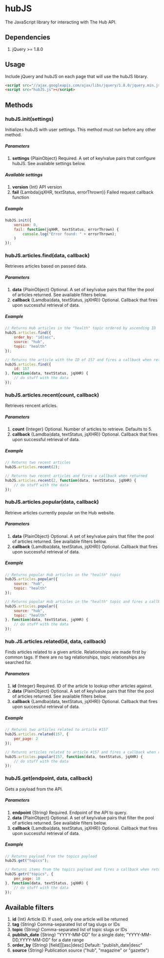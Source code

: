 # hubJS

The JavaScript library for interacting with The Hub API.


## Dependencies

1. jQuery >= 1.8.0


## Usage

Include jQuery and hubJS on each page that will use the hubJS library.

```html
<script src="//ajax.googleapis.com/ajax/libs/jquery/1.8.0/jquery.min.js"></script>
<script src="hubJS.js"></script>
```


## Methods

### hubJS.init(settings)
Initializes hubJS with user settings. This method must run before any other method.

##### Parameters

1. __settings__ {PlainObject} Required. A set of key/value pairs that configure hubJS. See available settings below.


##### Available settings
1. __version__ {Int} API version
1. __fail__ {Lambda(jqXHR, textStatus, errorThrown)} Failed request callback function

##### Example

```javascript
hubJS.init({
	version: 0,
	fail: function(jqXHR, textStatus, errorThrown) {
		console.log("Error found: " + errorThrown);
	)
});
```

### hubJS.articles.find(data, callback)
Retrieves articles based on passed data.

##### Parameters

1. __data__ {PlainObject} Optional. A set of key/value pairs that filter the pool of articles returned. See available filters below.
1. __callback__ {Lamdba(data, textStatus, jqXHR)} Optional. Callback that fires upon successful retrieval of data.


##### Example

```javascript
// Returns Hub articles in the "health" topic ordered by ascending ID
hubJS.articles.find({
	order_by: "id|asc",
	source: "hub",
	topic: "health"
});

// Returns the article with the ID of 157 and fires a callback when returned
hubJS.articles.find({
	id: 157
}, function(data, textStatus, jqXHR) {
	// do stuff with the data
});
```


### hubJS.articles.recent(count, callback)

Retrieves rencent articles.

##### Parameters

1. __count__ {Integer} Optional. Number of articles to retrieve. Defaults to 5.
1. __callback__ {Lamdba(data, textStatus, jqXHR)} Optional. Callback that fires upon successful retrieval of data.

##### Example

```javascript
// Returns two recent articles
hubJS.articles.recent(2);

// Returns two recent articles and fires a callback when returned
hubJS.articles.recent(2, function(data, textStatus, jqXHR) {
	// do stuff with the data
});
```


### hubJS.articles.popular(data, callback)

Retrieve articles currently popular on the Hub website.

##### Parameters

1. __data__ {PlainObject} Optional. A set of key/value pairs that filter the pool of articles returned. See available filters below.
1. __callback__ {Lamdba(data, textStatus, jqXHR)} Optional. Callback that fires upon successful retrieval of data.

##### Example

```javascript
// Returns popular Hub articles in the "health" topic
hubJS.articles.popular({
	source: "hub",
	topic: "health"
});

// Returns popular Hub articles in the "health" topic and fires a callback when returned
hubJS.articles.popular({
	source: "hub",
	topic: "health"
}, function(data, textStatus, jqXHR) {
	// do stuff with the data
});
```

### hub.JS.articles.related(id, data, callback)

Finds articles related to a given article. Relationships are made first by common tags. If there are no tag relationships, topic relationships are searched for.

##### Parameters

1. __id__ {Integer} Required. ID of the article to lookup other articles against.
1. __data__ {PlainObject} Optional. A set of key/value pairs that filter the pool of articles returned. See available filters below.
1. __callback__ {Lamdba(data, textStatus, jqXHR)} Optional. Callback that fires upon successful retrieval of data.

##### Example

```javascript
// Returns two articles related to article #157
hubJS.articles.related(157, {
	per_page: 2
});

// Returns articles related to article #157 and fires a callback when returned
hubJS.articles.popular(157, function(data, textStatus, jqXHR) {
	// do stuff with the data
});
```


### hubJS.get(endpoint, data, callback)

Gets a payload from the API.

##### Parameters

1. __endpoint__ {String} Required. Endpoint of the API to query.
1. __data__ {PlainObject} Optional. A set of key/value pairs that filter the pool of articles returned. See available filters below.
1. __callback__ {Lamdba(data, textStatus, jqXHR)} Optional. Callback that fires upon successful retrieval of data.

##### Example

```javascript
// Returns payload from the topics payload
hubJS.get("topics");

// Returns items from the topics payload and fires a callback when returned
hubJS.getr("topics", {
	per_page: 10
}, function(data, textStatus, jqXHR) {
	// do stuff with the data
});
```

## Available filters
1. __id__ {Int} Article ID. If used, only one article will be returned
1. __tag__ {String} Comma-separated list of tag slugs or IDs
1. __topic__ {String} Comma-separated list of topic slugs or IDs
1. __publish_date__ {String} "YYYY-MM-DD" for a single date; "YYYY-MM-DD,YYYY-MM-DD" for a date range
1. __order_by__ {String} [field]|[asc|desc] Default: "publish_date|desc"
1. __source__ {String} Publication source ("hub", "magazine" or "gazette")